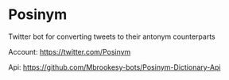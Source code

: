 # Posinym
Twitter bot for converting tweets to their antonym counterparts

Account: https://twitter.com/Posinym

Api: https://github.com/Mbrookesy-bots/Posinym-Dictionary-Api
